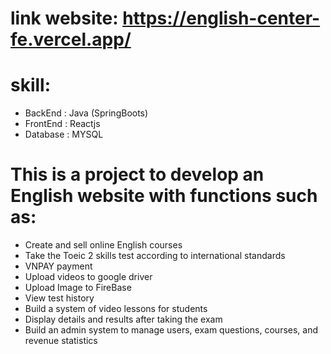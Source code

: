 # link website: https://english-center-fe.vercel.app/
# skill:
- BackEnd : Java (SpringBoots)
- FrontEnd : Reactjs
- Database : MYSQL
# This is a project to develop an English website with functions such as:
- Create and sell online English courses
- Take the Toeic 2 skills test according to international standards
- VNPAY payment
- Upload videos to google driver
- Upload Image to FireBase
- View test history
- Build a system of video lessons for students
- Display details and results after taking the exam
- Build an admin system to manage users, exam questions, courses, and revenue statistics
